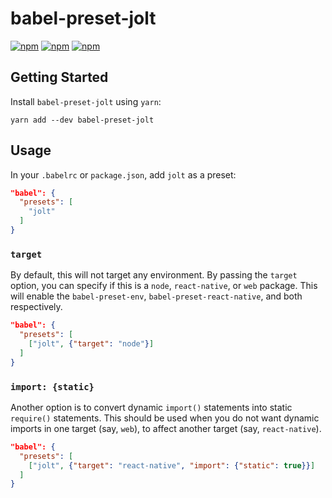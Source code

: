 # babel-preset-jolt

[![npm](https://img.shields.io/npm/v/babel-preset-jolt.svg)](https://www.npmjs.com/package/babel-preset-jolt)
[![npm](https://img.shields.io/npm/dt/babel-preset-jolt.svg)](https://www.npmjs.com/package/babel-preset-jolt)
[![npm](https://img.shields.io/npm/l/babel-preset-jolt.svg)](https://github.com/negativetwelve/jolt/blob/master/LICENSE)

## Getting Started

Install `babel-preset-jolt` using `yarn`:

```shell
yarn add --dev babel-preset-jolt
```

## Usage

In your `.babelrc` or `package.json`, add `jolt` as a preset:


```json
"babel": {
  "presets": [
    "jolt"
  ]
}
```

### `target`

By default, this will not target any environment. By passing the `target` option, you can specify if this is a `node`, `react-native`, or `web` package. This will enable the `babel-preset-env`, `babel-preset-react-native`, and both respectively.

```json
"babel": {
  "presets": [
    ["jolt", {"target": "node"}]
  ]
}
```

### `import: {static}`

Another option is to convert dynamic `import()` statements into static `require()` statements. This should be used when you do not want dynamic imports in one target (say, `web`), to affect another target (say, `react-native`).

```json
"babel": {
  "presets": [
    ["jolt", {"target": "react-native", "import": {"static": true}}]
  ]
}
```
